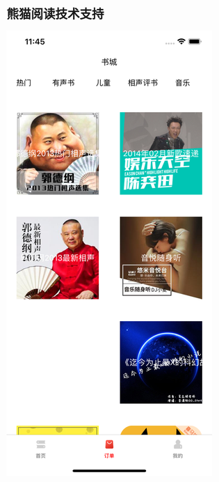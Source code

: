 # 熊猫阅读技术支持 
![image](https://github.com/xiaobaigogogo/-/blob/master/Simulator%20Screen%20Shot%20-%20iPhone%20Xs%20Max%20-%202019-07-05%20at%2011.45.04.png)
